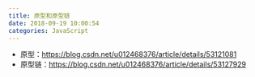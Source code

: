 ```yaml
---
title: 原型和原型链
date: 2018-09-19 10:00:54
categories: JavaScript
---
```


* 原型：https://blog.csdn.net/u012468376/article/details/53121081 
* 原型链：https://blog.csdn.net/u012468376/article/details/53127929

<!--more-->

